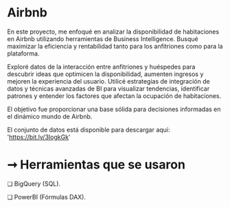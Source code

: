 # Airbnb

En este proyecto, me enfoqué en analizar la disponibilidad de habitaciones en Airbnb utilizando herramientas de Business Intelligence. Busqué maximizar la eficiencia y rentabilidad tanto para los anfitriones como para la plataforma. 

Exploré datos de la interacción entre anfitriones y huéspedes para descubrir ideas que optimicen la disponibilidad, aumenten ingresos y mejoren la experiencia del usuario. Utilicé estrategias de integración de datos y técnicas avanzadas de BI para visualizar tendencias, identificar patrones y entender los factores que afectan la ocupación de habitaciones. 

El objetivo fue proporcionar una base sólida para decisiones informadas en el dinámico mundo de Airbnb.

El conjunto de datos está disponible para descargar aquí: 'https://bit.ly/3IogkGk'

# ➞ Herramientas que se usaron

❏ BigQuery (SQL).

❏ PowerBI (Fórmulas DAX).


